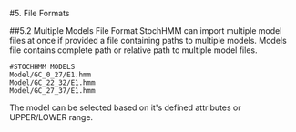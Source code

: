 #5. File Formats

##5.2 Multiple Models File Format
StochHMM can import multiple model files at once if provided a file containing paths to multiple models.  Models file contains complete path or relative path to multiple model files.
```
#STOCHHMM MODELS
Model/GC_0_27/E1.hmm
Model/GC_22_32/E1.hmm
Model/GC_27_37/E1.hmm
```

The model can be selected based on it's defined attributes or UPPER/LOWER range.

